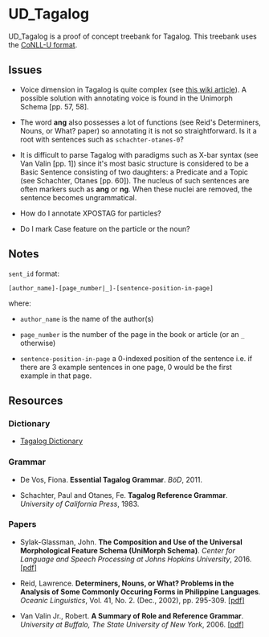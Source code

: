 # UD_Tagalog

UD_Tagalog is a proof of concept treebank for Tagalog. This treebank uses the [CoNLL-U format](http://universaldependencies.org/format.html).

## Issues

- Voice dimension in Tagalog is quite complex (see [this wiki article](https://en.wikipedia.org/wiki/Austronesian_alignment)). A possible solution with annotating voice is found in the Unimorph Schema [pp. 57, 58].

- The word **ang** also possesses a lot of functions (see Reid's Determiners, Nouns, or What? paper) so annotating it is not so straightforward. Is it a root with sentences such as `schachter-otanes-0`?

- It is difficult to parse Tagalog with paradigms such as X-bar syntax (see Van Valin [pp. 1]) since it's most basic structure is considered to be a Basic Sentence consisting of two daughters: a Predicate and a Topic (see Schachter, Otanes [pp. 60]). The nucleus of such sentences are often markers such as **ang** or **ng**. When these nuclei are removed, the sentence becomes ungrammatical.

- How do I annotate XPOSTAG for particles?

- Do I mark Case feature on the particle or the noun?

## Notes

`sent_id` format:

    [author_name]-[page_number|_]-[sentence-position-in-page]

where:

- `author_name` is the name of the author(s)

- `page_number` is the number of the page in the book or article (or an `_` otherwise)

- `sentence-position-in-page` a 0-indexed position of the sentence i.e. if there are 3 example sentences in one page, 0 would be the first example in that page.

## Resources

### Dictionary

- [Tagalog Dictionary](https://www.tagalog-dictionary.com/)

### Grammar

- De Vos, Fiona. **Essential Tagalog Grammar**. *BöD*, 2011.

- Schachter, Paul and Otanes, Fe. **Tagalog Reference Grammar**. *University of California Press*, 1983.

### Papers

- Sylak-Glassman, John. **The Composition and Use of the Universal Morphological Feature
Schema (UniMorph Schema)**. *Center for Language and Speech Processing at Johns Hopkins University*, 2016. [[pdf]](http://unimorph.org/doc/Sylak-Glassman_2016_-_UniMorph_Schema_User_Guide.pdf)

- Reid, Lawrence. **Determiners, Nouns, or What? Problems in the Analysis of Some Commonly Occuring Forms in Philippine Languages**. *Oceanic Linguistics*, Vol. 41, No. 2. (Dec., 2002), pp. 295-309. [[pdf]](https://scholarspace.manoa.hawaii.edu/bitstream/10125/32989/1/A49.2002.pdf)

- Van Valin Jr., Robert. **A Summary of Role and Reference Grammar**. *University at Buffalo, The State University of New York*, 2006. [[pdf]](http://www.romanistik.uni-freiburg.de/raible/Lehre/2006/Materialien/RRGsummary.pdf)